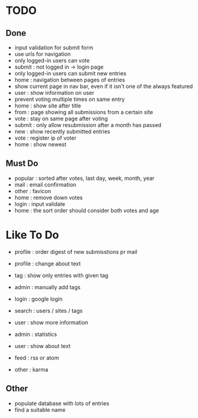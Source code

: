 # TODO

## Done

+ input validation for submit form
+ use urls for navigation
+ only logged-in users can vote
+ submit : not logged in -> login page
+ only logged-in users can submit new entries
+ home   : navigation between pages of entries
+ show current page in nav bar, even if it isn't one of the always featured
+ user   : show information on user
+ prevent voting multiple times on same entry
+ home   : show site after title
+ from   : page showing all submissions from a certain site
+ vote   : stay on same page after voting
+ submit : only allow resubmission after a month has passed
+ new    : show recently submitted entries
+ vote   : register ip of voter
+ home    : show newest

## Must Do

- popular : sorted after votes, last day, week, month, year
- mail    : email confirmation
- other   : favicon
- home    : remove down votes
- login   : input validate
- home    : the sort order should consider both votes and age

# Like To Do
- profile : order digest of new submisstions pr mail
- profile : change about text
- tag     : show only entries with given tag
- admin   : manually add tags

- login   : google login
- search  : users / sites / tags
- user    : show more information
- admin   : statistics
- user    : show about text
- feed    : rss or atom 
- other   : karma

## Other

- populate database with lots of entries
- find a suitable name
